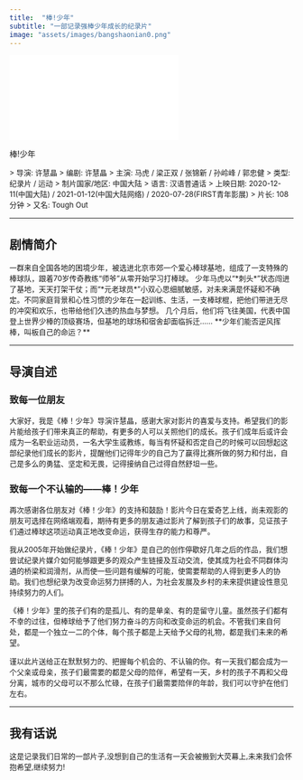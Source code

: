 ```yaml
---
title:  "棒!少年"
subtitle: "一部记录强棒少年成长的纪录片"
image: "assets/images/bangshaonian0.png"
---
```


<iframe src="//player.bilibili.com/player.html?aid=885577854&bvid=BV1fK4y157eo&cid=265055334&page=1" scrolling="no" border="0" frameborder="no" framespacing="0" allowfullscreen="true"> </iframe>

棒!少年

<font size=2>
> 导演: 许慧晶
> 编剧: 许慧晶  
> 主演: 马虎 / 梁正双 / 张锦新 / 孙岭峰 / 郭忠健  
> 类型: 纪录片 / 运动  
> 制片国家/地区: 中国大陆  
> 语言: 汉语普通话  
> 上映日期: 2020-12-11(中国大陆) / 2021-01-12(中国大陆网络) / 2020-07-28(FIRST青年影展)  
> 片长: 108分钟  
> 又名: Tough Out
</font>

---

## 剧情简介

<font size=2.5>
一群来自全国各地的困境少年，被选进北京市郊一个爱心棒球基地，组成了一支特殊的棒球队，跟着70岁传奇教练“师爷”从零开始学习打棒球。 少年马虎以“*刺头*”状态闯进了基地，天天打架干仗；而“*元老球员*”小双心思细腻敏感，对未来满是怀疑和不确定。不同家庭背景和心性习惯的少年在一起训练、生活，一支棒球棍，把他们带进无尽的冲突和欢乐，也带给他们久违的热血与梦想。 几个月后，他们将飞往美国，代表中国登上世界少棒的顶级赛场，但基地的球场和宿舍却面临拆迁…… **少年们能否逆风挥棒，叫板自己的命运？**
</font>

---

## 导演自述
### 致每一位朋友
<font size=2.5>
大家好，我是《棒！少年》导演许慧晶，感谢大家对影片的喜爱与支持。希望我们的影片能给孩子们带来真正的帮助，有更多的人可以关照他们的成长。孩子们成年后或许会成为一名职业运动员，一名大学生或教练，每当有怀疑和否定自己的时候可以回想起这部纪录他们成长的影片，提醒他们记得年少的自己为了赢得比赛所做的努力和付出，自己是多么的勇猛、坚定和无畏，记得接纳自己过得自然舒坦一些。 
</font>   

### 致每一个不认输的——**棒！少年**
<font size=2.5>
再次感谢各位朋友对《棒！少年》的支持和鼓励！影片今日在爱奇艺上线，尚未观影的朋友可选择在网络端观看，期待有更多的朋友通过影片了解到孩子们的故事，见证孩子们通过棒球这项运动真正地改变命运，获得生存的能力和尊严。

我从2005年开始做纪录片，《棒！少年》是自己的创作停歇好几年之后的作品，我们想尝试纪录片媒介如何能够跟更多的观众产生链接及互动交流，使其成为社会不同群体沟通的桥梁和润滑剂，从而使一些问题有缓解的可能，使需要帮助的人得到更多人的协助。我们也想纪录为改变命运努力拼搏的人，为社会发展及乡村的未来提供建设性意见持续努力的人们。

《棒！少年》里的孩子们有的是孤儿、有的是单亲、有的是留守儿童。虽然孩子们都有不幸的过往，但棒球给予了他们努力奋斗的方向和改变命运的机会。不管我们来自何处，都是一个独立一二的个体，每个孩子都是上天给予父母的礼物，都是我们未来的希望。

谨以此片送给正在默默努力的、把握每个机会的、不认输的你。有一天我们都会成为一个父亲或母亲，孩子们最需要的都是父母的陪伴，希望有一天，乡村的孩子不再和父母分离，城市的父母可以不那么忙碌，在孩子们最需要陪伴的年龄，我们可以守护在他们左右。
</font>

---

## 我有话说
<font size=2.5>
这是记录我们日常的一部片子,没想到自己的生活有一天会被搬到大荧幕上,未来我们会怀抱希望,继续努力!
</font>